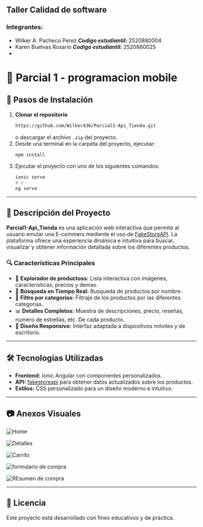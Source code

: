 ## Taller Calidad de software
### Integrantes:
- Wilker A. Pacheco Perez ***Codigo estudiantil:*** 2520880004
- Karen Buelvas Rosario ***Codigo estudiantil:*** 2520880025
-
# 📌 Parcial 1 - programacion mobile

## 🚀 Pasos de Instalación

1. **Clonar el repositorio**
   ```bash
   https://github.com/Wilker436/Parcial1-Api_Tienda.git
   ```
   o descargar el archivo `.zip` del proyecto.  
3. Desde una terminal en la carpeta del proyecto, ejecutar:  
   ```bash
   npm install
   ```
4. Ejecutar el proyecto con uno de los siguientes comandos:  
   ```bash
   ionic serve
   # o
   ng serve
   ```

---

## 🎯 Descripción del Proyecto

**Parcial1-Api_Tienda** es una aplicación web interactiva que permite al usuario emular una E-commers mediente el uso de [FakeStoreAPI](fakestoreapi.com). La plataforma ofrece una experiencia dinámica e intuitiva para buscar, visualizar y obtener información detallada sobre los diferentes productos.

### 🔍 Características Principales

- 🔢 **Explorador de productoss:** Lista interactiva con imágenes, caracteristicas, precios y demas.  
- 🔎 **Búsqueda en Tiempo Real:** Busqueda de productos por nombre.
- 🔎 **Filtro por categorias:** Filtraje de los productos por las diferentes categorias.  
- 📊 **Detalles Completos:** Muestra de descripciones, precio, reseñas, numero de estrellas, etc. De cada producto.  
- 📱 **Diseño Responsivo:** Interfaz adaptada a dispositivos móviles y de escritorio.  

---

## 🛠️ Tecnologías Utilizadas

- **Frontend:** Ionic Angular con componentes personalizados.  
- **API:** [fakestoreapi](fakestoreapi.com) para obtener datos actualizados sobre los productos.  
- **Estilos:** CSS personalizado para un diseño moderno e intuitivo.  

---

## 📷 Anexos Visuales


![Home](https://i.imgur.com/lAL3ZdS.png)


![Detalles](https://i.imgur.com/8lnNRVQ.png)


![Carrito](https://i.imgur.com/lfcZPGT.png)


![formulario de compra](https://i.imgur.com/1xK0AXe.png)


![REsumen de compra](https://i.imgur.com/vutAyeJ.png)

---

## 📄 Licencia

Este proyecto está desarrollado con fines educativos y de práctica.
